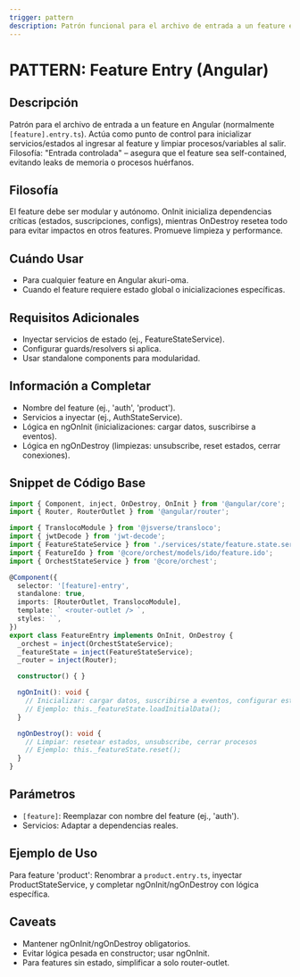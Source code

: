 ```yaml
---
trigger: pattern
description: Patrón funcional para el archivo de entrada a un feature en Angular, manejando inicialización y limpieza.
---
```


# PATTERN: Feature Entry (Angular)

## Descripción
Patrón para el archivo de entrada a un feature en Angular (normalmente `[feature].entry.ts`). Actúa como punto de control para inicializar servicios/estados al ingresar al feature y limpiar procesos/variables al salir. Filosofía: "Entrada controlada" – asegura que el feature sea self-contained, evitando leaks de memoria o procesos huérfanos.

## Filosofía
El feature debe ser modular y autónomo. OnInit inicializa dependencias críticas (estados, suscripciones, configs), mientras OnDestroy resetea todo para evitar impactos en otros features. Promueve limpieza y performance.

## Cuándo Usar
- Para cualquier feature en Angular akuri-oma.
- Cuando el feature requiere estado global o inicializaciones específicas.

## Requisitos Adicionales
- Inyectar servicios de estado (ej., FeatureStateService).
- Configurar guards/resolvers si aplica.
- Usar standalone components para modularidad.

## Información a Completar
- Nombre del feature (ej., 'auth', 'product').
- Servicios a inyectar (ej., AuthStateService).
- Lógica en ngOnInit (inicializaciones: cargar datos, suscribirse a eventos).
- Lógica en ngOnDestroy (limpiezas: unsubscribe, reset estados, cerrar conexiones).

## Snippet de Código Base
```typescript
import { Component, inject, OnDestroy, OnInit } from '@angular/core';
import { Router, RouterOutlet } from '@angular/router';

import { TranslocoModule } from '@jsverse/transloco';
import { jwtDecode } from 'jwt-decode';
import { FeatureStateService } from './services/state/feature.state.service';
import { FeatureIdo } from '@core/orchest/models/ido/feature.ido';
import { OrchestStateService } from '@core/orchest';

@Component({
  selector: '[feature]-entry',
  standalone: true,
  imports: [RouterOutlet, TranslocoModule],
  template: ` <router-outlet /> `,
  styles: ``,
})
export class FeatureEntry implements OnInit, OnDestroy {
  _orchest = inject(OrchestStateService);
  _featureState = inject(FeatureStateService);
  _router = inject(Router);

  constructor() { }

  ngOnInit(): void {
    // Inicializar: cargar datos, suscribirse a eventos, configurar estado
    // Ejemplo: this._featureState.loadInitialData();
  }

  ngOnDestroy(): void {
    // Limpiar: resetear estados, unsubscribe, cerrar procesos
    // Ejemplo: this._featureState.reset();
  }
}
```

## Parámetros
- `[feature]`: Reemplazar con nombre del feature (ej., 'auth').
- Servicios: Adaptar a dependencias reales.

## Ejemplo de Uso
Para feature 'product': Renombrar a `product.entry.ts`, inyectar ProductStateService, y completar ngOnInit/ngOnDestroy con lógica específica.

## Caveats
- Mantener ngOnInit/ngOnDestroy obligatorios.
- Evitar lógica pesada en constructor; usar ngOnInit.
- Para features sin estado, simplificar a solo router-outlet.